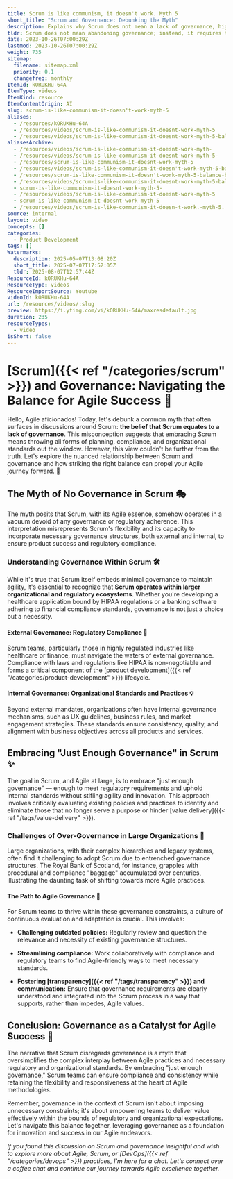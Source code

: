 ```yaml
---
title: Scrum is like communism, it doesn't work. Myth 5
short_title: "Scrum and Governance: Debunking the Myth"
description: Explains why Scrum does not mean a lack of governance, highlighting the need for regulatory compliance and internal standards while maintaining Agile flexibility.
tldr: Scrum does not mean abandoning governance; instead, it requires teams to balance agility with necessary regulatory and organizational standards. Applying "just enough governance" ensures compliance and quality without stifling innovation, especially in regulated or complex environments. Development managers should regularly review and adapt governance practices to support both compliance and Agile delivery.
date: 2023-10-26T07:00:29Z
lastmod: 2023-10-26T07:00:29Z
weight: 735
sitemap:
  filename: sitemap.xml
  priority: 0.1
  changefreq: monthly
ItemId: kORUKHu-64A
ItemType: videos
ItemKind: resource
ItemContentOrigin: AI
slug: scrum-is-like-communism-it-doesn't-work-myth-5
aliases:
  - /resources/kORUKHu-64A
  - /resources/videos/scrum-is-like-communism-it-doesnt-work-myth-5
  - /resources/videos/scrum-is-like-communism-it-doesnt-work-myth-5-balance-between-flexibility-compliance
aliasesArchive:
  - /resources/videos/scrum-is-like-communism-it-doesnt-work-myth-
  - /resources/videos/scrum-is-like-communism-it-doesnt-work-myth-5-
  - /resources/scrum-is-like-communism-it-doesnt-work-myth-5
  - /resources/videos/scrum-is-like-communism-it-doesn't-work-myth-5-balance-between-flexibility-&-compliance
  - /resources/scrum-is-like-communism-it-doesn't-work-myth-5-balance-between-flexibility-&-compliance
  - /resources/videos/scrum-is-like-communism-it-doesnt-work-myth-5-balance-between-flexibility-compliance
  - scrum-is-like-communism-it-doesnt-work-myth-5-
  - /resources/videos/scrum-is-like-communism-it-doesnt-work-myth-5
  - scrum-is-like-communism-it-doesnt-work-myth-5
  - /resources/videos/scrum-is-like-communism-it-doesn-t-work.-myth-5.
source: internal
layout: video
concepts: []
categories:
  - Product Development
tags: []
Watermarks:
  description: 2025-05-07T13:08:20Z
  short_title: 2025-07-07T17:52:05Z
  tldr: 2025-08-07T12:57:44Z
ResourceId: kORUKHu-64A
ResourceType: videos
ResourceImportSource: Youtube
videoId: kORUKHu-64A
url: /resources/videos/:slug
preview: https://i.ytimg.com/vi/kORUKHu-64A/maxresdefault.jpg
duration: 235
resourceTypes:
  - video
isShort: false
---
```


# [Scrum]({{< ref "/categories/scrum" >}}) and Governance: Navigating the Balance for Agile Success 🚀

Hello, Agile aficionados! Today, let's debunk a common myth that often surfaces in discussions around Scrum: **the belief that Scrum equates to a lack of governance**. This misconception suggests that embracing Scrum means throwing all forms of planning, compliance, and organizational standards out the window. However, this view couldn't be further from the truth. Let's explore the nuanced relationship between Scrum and governance and how striking the right balance can propel your Agile journey forward. 🌟

## The Myth of No Governance in Scrum 🎭

The myth posits that Scrum, with its Agile essence, somehow operates in a vacuum devoid of any governance or regulatory adherence. This interpretation misrepresents Scrum's flexibility and its capacity to incorporate necessary governance structures, both external and internal, to ensure product success and regulatory compliance.

### Understanding Governance Within Scrum 🛠️

While it's true that Scrum itself embeds minimal governance to maintain agility, it's essential to recognize that **Scrum operates within larger organizational and regulatory ecosystems**. Whether you're developing a healthcare application bound by HIPAA regulations or a banking software adhering to financial compliance standards, governance is not just a choice but a necessity.

#### External Governance: Regulatory Compliance 📜

Scrum teams, particularly those in highly regulated industries like healthcare or finance, must navigate the waters of external governance. Compliance with laws and regulations like HIPAA is non-negotiable and forms a critical component of the [product development]({{< ref "/categories/product-development" >}}) lifecycle.

#### Internal Governance: Organizational Standards and Practices 💡

Beyond external mandates, organizations often have internal governance mechanisms, such as UX guidelines, business rules, and market engagement strategies. These standards ensure consistency, quality, and alignment with business objectives across all products and services.

## Embracing "Just Enough Governance" in Scrum ✨

The goal in Scrum, and Agile at large, is to embrace "just enough governance" — enough to meet regulatory requirements and uphold internal standards without stifling agility and innovation. This approach involves critically evaluating existing policies and practices to identify and eliminate those that no longer serve a purpose or hinder [value delivery]({{< ref "/tags/value-delivery" >}}).

### Challenges of Over-Governance in Large Organizations 🚀

Large organizations, with their complex hierarchies and legacy systems, often find it challenging to adopt Scrum due to entrenched governance structures. The Royal Bank of Scotland, for instance, grapples with procedural and compliance "baggage" accumulated over centuries, illustrating the daunting task of shifting towards more Agile practices.

#### The Path to Agile Governance 🌈

For Scrum teams to thrive within these governance constraints, a culture of continuous evaluation and adaptation is crucial. This involves:

- **Challenging outdated policies:** Regularly review and question the relevance and necessity of existing governance structures.

- **Streamlining compliance:** Work collaboratively with compliance and regulatory teams to find Agile-friendly ways to meet necessary standards.

- **Fostering [transparency]({{< ref "/tags/transparency" >}}) and communication:** Ensure that governance requirements are clearly understood and integrated into the Scrum process in a way that supports, rather than impedes, Agile values.

## Conclusion: Governance as a Catalyst for Agile Success 🌟

The narrative that Scrum disregards governance is a myth that oversimplifies the complex interplay between Agile practices and necessary regulatory and organizational standards. By embracing "just enough governance," Scrum teams can ensure compliance and consistency while retaining the flexibility and responsiveness at the heart of Agile methodologies.

Remember, governance in the context of Scrum isn't about imposing unnecessary constraints; it's about empowering teams to deliver value effectively within the bounds of regulatory and organizational expectations. Let's navigate this balance together, leveraging governance as a foundation for innovation and success in our Agile endeavors.

_If you found this discussion on Scrum and governance insightful and wish to explore more about Agile, Scrum, or [DevOps]({{< ref "/categories/devops" >}}) practices, I'm here for a chat. Let's connect over a coffee chat and continue our journey towards Agile excellence together._
